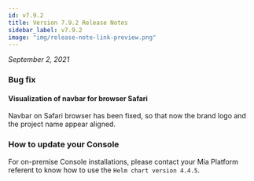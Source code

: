 ```yaml
---
id: v7.9.2
title: Version 7.9.2 Release Notes
sidebar_label: v7.9.2
image: "img/release-note-link-preview.png"
---
```


_September 2, 2021_

### Bug fix

#### Visualization of navbar for browser Safari

Navbar on Safari browser has been fixed, so that now the brand logo and the project name appear aligned.

### How to update your Console

For on-premise Console installations, please contact your Mia Platform referent to know how to use the `Helm chart version 4.4.5`.
